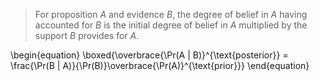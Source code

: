 > For proposition $A$  and evidence $B$, the degree of belief in $A$ having accounted for $B$ is the initial degree of belief in $A$ multiplied by the support $B$ provides for $A$.

\begin{equation}
\boxed{\overbrace{\Pr(A | B)}^{\text{posterior}} = \frac{\Pr(B | A)}{\Pr(B)}\overbrace{\Pr(A)}^{\text{prior}}}
\end{equation}